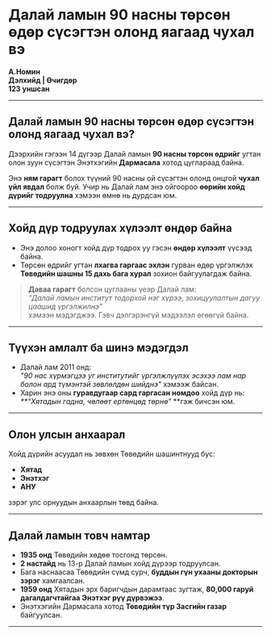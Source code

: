 # Далай ламын 90 насны төрсөн өдөр сүсэгтэн олонд яагаад чухал вэ

**А.Номин**  
**Дэлхийд | Өчигдөр**  
**123 уншсан**

---

## Далай ламын 90 насны төрсөн өдөр сүсэгтэн олонд яагаад чухал вэ?

Дээрхийн гэгээн 14 дүгээр Далай ламын **90 насны төрсөн өдрийг** угтан олон зуун сүсэгтэн Энэтхэгийн **Дармасала** хотод цуглараад байна.

Энэ **ням гарагт** болох түүний 90 насны ой сүсэгтэн олонд онцгой **чухал үйл явдал** болж буй. Учир нь Далай лам энэ ойгоороо **өөрийн хойд дүрийг тодруулна** хэмээн өмнө нь дурдсан юм.

---

## Хойд дүр тодруулах хүлээлт өндөр байна

- Энэ долоо хоногт хойд дүр тодрох уу гэсэн **өндөр хүлээлт** үүсээд байна.
- Төрсөн өдрийг угтан **лхагва гаргаас эхлэн** гурван өдөр үргэлжлэх **Төвөдийн шашны 15 дахь бага хурал** зохион байгуулагдаж байна.

> **Даваа гарагт** болсон цуглааны үеэр Далай лам:  
> _"Далай ламын институт тодорхой нэг хүрээ, зохицуулалтын дагуу цаашид үргэлжилнэ"_  
> хэмээн мэдэгджээ. Гэвч дэлгэрэнгүй мэдээлэл өгөөгүй байна.

---

## Түүхэн амлалт ба шинэ мэдэгдэл

- Далай лам 2011 онд:  
  _"90 нас хүрмэгцээ уг институтийг үргэлжлүүлэх эсэхээ лам нар болон ард түмэнтэй зөвлөлдөн шийднэ"_ хэмээж байсан.
- Харин энэ оны **гуравдугаар сард гаргасан номдоо** хойд дүр нь:  
  _**“Хятадын гадна, чөлөөт ертөнцөд төрнө”_ **гэж бичсэн юм.

---

## Олон улсын анхаарал

Хойд дүрийн асуудал нь зөвхөн Төвөдийн шашинтнууд бус:

- **Хятад**
- **Энэтхэг**
- **АНУ**

зэрэг улс орнуудын анхаарлын төвд байна.

---

## Далай ламын товч намтар

- **1935 онд** Төвөдийн хөдөө тосгонд төрсөн.
- **2 настайд** нь 13-р Далай ламын хойд дүрээр тодруулсан.
- Бага наснаасаа Төвөдийн сүмд сурч, **буддын гүн ухааны докторын зэрэг** хамгаалсан.
- **1959 онд** Хятадын эрх баригчдын дарамтаас зугтаж, **80,000 гаруй дагалдагчтайгаа Энэтхэг рүү дүрвэжээ**.
- Энэтхэгийн Дармасала хотод **Төвөдийн түр Засгийн газар** байгуулсан.

---
